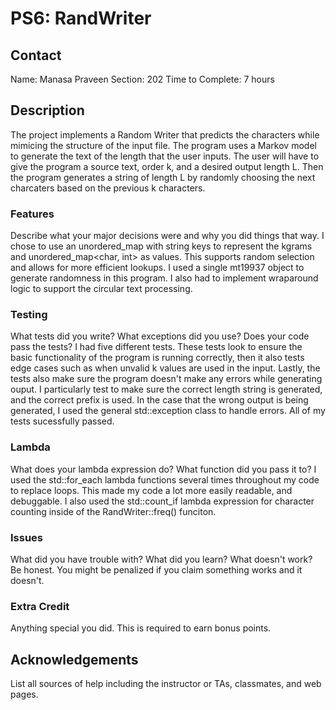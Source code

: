 # PS6: RandWriter

## Contact
Name: Manasa Praveen
Section: 202
Time to Complete: 7 hours


## Description
The project implements a Random Writer that predicts the characters while mimicing the structure of the input file. The program uses a Markov model to generate the text of the length that the user inputs. The user will have to give the program a source text, order k, and a desired output length L. Then the program generates a string of length L by randomly choosing the next charcaters based on the previous k characters. 

### Features
Describe what your major decisions were and why you did things that way.
I chose to use an unordered_map with string keys to represent the kgrams and unordered_map<char, int> as values. This supports random selection and allows for more efficient lookups. I used a single mt19937 object to generate randomness in this program. I also had to implement wraparound logic to support the circular text processing. 

### Testing
What tests did you write?  What exceptions did you use?  Does your code pass the tests?
I had five different tests. These tests look to ensure the basic functionality of the program is running correctly, then it also tests edge cases such as when unvalid k values are used in the input. Lastly, the tests also make sure the program doesn't make any errors while generating ouput. I particularly test to make sure the correct length string is generated, and the correct prefix is used. 
In the case that the wrong output is being generated, I used the general std::exception class to handle errors. All of my tests sucessfully passed.

### Lambda
What does your lambda expression do?  What function did you pass it to?
I used the std::for_each lambda functions several times throughout my code to replace loops. This made my code a lot more easily readable, and debuggable. I also used the std::count_if lambda expression for character counting inside of the RandWriter::freq() funciton. 

### Issues
What did you have trouble with?  What did you learn?  What doesn't work?  Be honest.  You might be penalized if you claim something works and it doesn't.

### Extra Credit
Anything special you did.  This is required to earn bonus points.

## Acknowledgements
List all sources of help including the instructor or TAs, classmates, and web pages.
